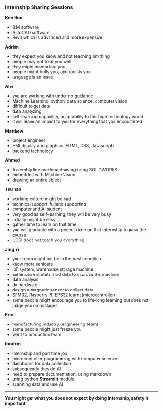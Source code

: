 ### Internship Sharing Sessions

**Ken Hoe**
- BIM software
- AutoCAD software
- Revit which is advanced and more expensive

**Adrian**
- they expect you know and not teaching anything
- people may not treat you well
- they might manipulate you
- people might bully you, and racists you
- language is an issue

**Alvi**
- you are working with under no guidance
- Machine Learning, python, data science, computer vision
- difficult to get data
- data analyzing
- self-learning capability, adaptability to this high technology world
- it will leave an impact to you for everything that you encountered

**Matthew**
- project engineer
- HMI display and graphics (HTML, CSS, Javascript)
- backend technology

**Ahmed**
- Assembly line machine drawing using SOLIDWORKS
- embedded with Machine Vision
- drawing an entire object

**Tsu Yao**
- working culture might be bad
- technical support, fullend supporting
- computer and AI student
- very good as self-learning, they will be very busy
- initially might be easy
- gather time to learn on that time
- you will graduate with a project done on that internship to pass the course
- UCSI does not teach you everything

**Jing Yi**
- your room might not be in the best condition
- know more seniours
- IoT system, warehouse storage machine
- enhancement state, find data to improve the machine
- data analysis
- do hardware
- design a magnetic sensor to collect data
- SPM32, Rasberry PI, EPS32 learnt (microcontroller)
- some people might encourage you to life-long learning but does not judge you on mistages

**Eric**
- manufacturing industry (engineering team)
- some people might just freeze you
- went to production team

**Ibrahim**
- internship and part time job
- microcontroller programming with computer science
- dashboard for data collection
- subsequently they do AI
- need to prepare documentation, using markdown
- using python **Streamlit** module
- scanning data and use AI
---
**You might get what you does not expect by doing internship, safety is important**
